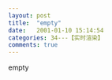 ```yaml
---
layout: post
title:  "empty"
date:   2001-01-10 15:14:54
categories: 34---【实时渲染】
comments: true
---
```

empty
